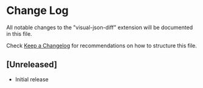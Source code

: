 # Change Log

All notable changes to the "visual-json-diff" extension will be documented in this file.

Check [Keep a Changelog](http://keepachangelog.com/) for recommendations on how to structure this file.

## [Unreleased]

- Initial release